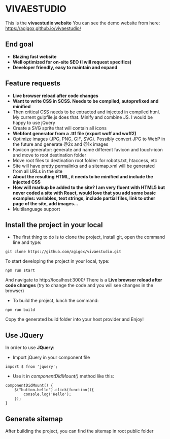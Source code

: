 # VIVAESTUDIO
This is the **vivaestudio website**
You can see the demo website from here: https://agigox.github.io/vivaestudio/

## End goal
- **Blazing fast website**
- **Well optimized for on-site SEO (I will request specifics)**
- **Developer friendly, easy to maintain and expand**

## Feature requests
- **Live browser reload after code changes**
- **Want to write CSS in SCSS. Needs to be compiled, autoprefixed and minified**
- Then critical CSS needs to be extracted and injected in compiled html. My current gulpfile.js does that.
Minify and combine JS. I would be happy to use jQuery
- Create a SVG sprite that will contain all icons
- **Webfont generator from a .ttf file (export woff and woff2)**
- Optimize images (JPG, PNG, GIF, SVG). Possibly convert JPG to WebP in the future and generate @2x and @1x images
- Favicon generator: generate and name different favicon and touch-icon and move to root destination folder
- Move root files to destination root folder: for robots.txt, htaccess, etc
- Site will have pretty permalinks and a sitemap.xml will be generated from all URLs in the site
- **About the resulting HTML, it needs to be minified and include the injected CSS**
- **How will markup be added to the site? I am very fluent with HTML5 but never coded a site with React, would love that you add some basic examples: variables, text strings, include partial files, link to other page of the site, add images...**
- Multilanguage support

## Install the project in your local
- The first thing to do is to clone the project, install git, open the command line and type:
```
git clone https://github.com/agigox/vivaestudio.git
```
To start developing the project in your local, type:
```
npm run start
```
And navigate to http://localhost:3000/
There is a **Live browser reload after code changes** (try to change the code and you will see changes in the browser)
- To build the project, lunch the command:
```
npm run build
```
Copy the generated build folder into your host provider and Enjoy!

## Use JQuery
In order to use **JQuery**:
- Import jQuery in your component file
```
import $ from 'jquery';
```
- Use it in _componentDidMount()_ method like this:
```
componentDidMount() {
    $("button.hello").click(function(){
        console.log('Hello');
    });
}
```
## Generate sitemap
After building the project, you can find the sitemap in root public folder

